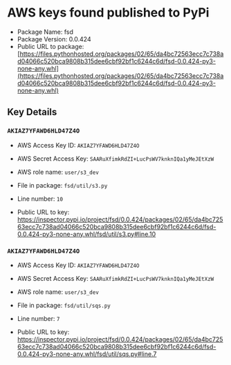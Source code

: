 # AWS keys found published to PyPi

* Package Name: fsd
* Package Version: 0.0.424
* Public URL to package: [https://files.pythonhosted.org/packages/02/65/da4bc72563ecc7c738ad04066c520bca9808b315dee6cbf92bf1c6244c6d/fsd-0.0.424-py3-none-any.whl](https://files.pythonhosted.org/packages/02/65/da4bc72563ecc7c738ad04066c520bca9808b315dee6cbf92bf1c6244c6d/fsd-0.0.424-py3-none-any.whl)

## Key Details

### `AKIAZ7YFAWD6HLD47Z4O`

* AWS Access Key ID: `AKIAZ7YFAWD6HLD47Z4O`
* AWS Secret Access Key: `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` 
* AWS role name: `user/s3_dev`
* File in package: `fsd/util/s3.py`
* Line number: `10`

* Public URL to key: https://inspector.pypi.io/project/fsd/0.0.424/packages/02/65/da4bc72563ecc7c738ad04066c520bca9808b315dee6cbf92bf1c6244c6d/fsd-0.0.424-py3-none-any.whl/fsd/util/s3.py#line.10



### `AKIAZ7YFAWD6HLD47Z4O`

* AWS Access Key ID: `AKIAZ7YFAWD6HLD47Z4O`
* AWS Secret Access Key: `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` 
* AWS role name: `user/s3_dev`
* File in package: `fsd/util/sqs.py`
* Line number: `7`

* Public URL to key: https://inspector.pypi.io/project/fsd/0.0.424/packages/02/65/da4bc72563ecc7c738ad04066c520bca9808b315dee6cbf92bf1c6244c6d/fsd-0.0.424-py3-none-any.whl/fsd/util/sqs.py#line.7



